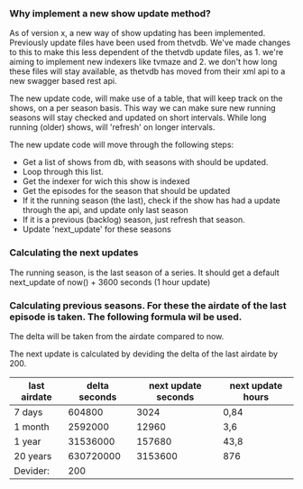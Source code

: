 ### Why implement a new show update method?
As of version x, a new way of show updating has been implemented.
Previously update files have been used from thetvdb. We've made changes to this to make this less dependent of the thetvdb update files, as 1. we're aiming to implement new indexers like tvmaze and 2. we don't how long these files will stay available, as thetvdb has moved from their xml api to a new swagger based rest api.

The new update code, will make use of a table, that will keep track on the shows, on a per season basis. This way we can make sure new running seasons will stay checked and updated on short intervals. While long running (older) shows, will 'refresh' on longer intervals.

The new update code will move through the following steps:
* Get a list of shows from db, with seasons with should be updated.
* Loop through this list.
* Get the indexer for wich this show is indexed
* Get the episodes for the season that should be updated
* If it the running season (the last), check if the show has had a update through the api, and update only last season
* If it is a previous (backlog) season, just refresh that season.
* Update 'next_update' for these seasons

### Calculating the next updates
The running season, is the last season of a series. It should get a default next_update of now() + 3600 seconds (1 hour update)

### Calculating previous seasons. For these the airdate of the last episode is taken. The following formula wil be used.
The delta will be taken from the airdate compared to now.

The next update is calculated by deviding the delta of the last airdate by 200.

| last airdate | delta seconds | next update seconds | next update hours | 
|--------------|---------------|---------------------|-------------------|
| 7 days       | 604800        | 3024                | 0,84              |
| 1 month      | 2592000       | 12960               | 3,6               |
| 1 year       | 31536000      | 157680              | 43,8              |
| 20 years     | 630720000     | 3153600             | 876               |
| Devider:     | 200           |                     |                   |